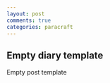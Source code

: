 ```yaml
---
layout: post
comments: true
categories: paracraft
---
```


## Empty diary template

Empty post template